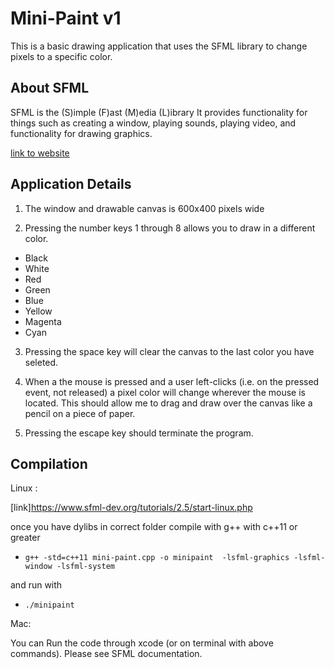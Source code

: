 # Mini-Paint v1

This is a basic drawing application that uses the SFML library to change pixels to a specific color.


## About SFML
SFML is the (S)imple (F)ast (M)edia (L)ibrary
It provides functionality for things such as 
creating a window, playing sounds, playing video,
and functionality for drawing graphics.

[link to website](https://www.sfml-dev.org/)


 ## Application Details 

1. The window and drawable canvas is 600x400 pixels wide 


2. Pressing the number keys 1 through 8 allows you to draw in a different color.
  + Black
  + White
 + Red
 + Green
 + Blue
 + Yellow
 + Magenta
 + Cyan

3. Pressing the space key will clear the canvas to the last color you have seleted.

4. When a the mouse is pressed and a user left-clicks (i.e. on the pressed event, not 
released) a pixel color will change wherever the mouse is located. This should allow me to drag and draw over the canvas like a pencil on a piece of paper.

5. Pressing the escape key should terminate the program.
 
 
 
 ## Compilation 
 
 Linux :
 
 [link]https://www.sfml-dev.org/tutorials/2.5/start-linux.php
 
 once you have dylibs in correct folder compile with 
 g++ with c++11 or greater
 
 * `g++ -std=c++11 mini-paint.cpp -o minipaint  -lsfml-graphics -lsfml-window -lsfml-system`
 
 and run with 
 * `./minipaint`
 
 Mac: 
 
 You can Run the code through xcode (or on terminal with above commands). Please see SFML documentation. 
 
 
